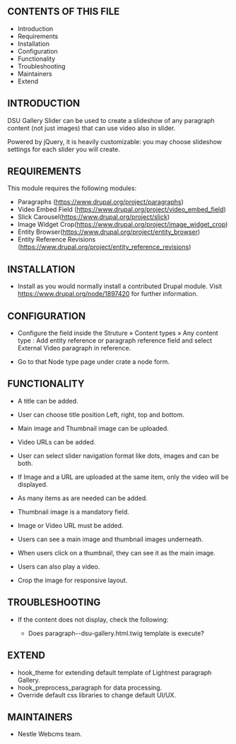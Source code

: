 CONTENTS OF THIS FILE
---------------------

 * Introduction
 * Requirements
 * Installation
 * Configuration
 * Functionality
 * Troubleshooting
 * Maintainers
 * Extend

INTRODUCTION
------------

DSU Gallery Slider can be used to create a slideshow of any paragraph content (not just images) that can use video also in slider.

Powered by jQuery, it is heavily customizable: you may choose slideshow settings for each slider you will create.

REQUIREMENTS
------------

This module requires the following modules:

* Paragraphs (https://www.drupal.org/project/paragraphs)
* Video Embed Field (https://www.drupal.org/project/video_embed_field)
* Slick Carousel(https://www.drupal.org/project/slick)
* Image Widget Crop(https://www.drupal.org/project/image_widget_crop)
* Entity Browser(https://www.drupal.org/project/entity_browser)
* Entity Reference Revisions (https://www.drupal.org/project/entity_reference_revisions)

INSTALLATION
------------

* Install as you would normally install a contributed Drupal module. Visit
   https://www.drupal.org/node/1897420 for further information.


CONFIGURATION
-------------

* Configure the field inside the Struture » Content types » Any content type : Add entity reference or paragraph reference field and select External Video paragraph in reference.

* Go to that Node type page under crate a node form.

FUNCTIONALITY
-------------

* A title can be added.

* User can choose title position Left, right, top and bottom.

* Main image and Thumbnail image can be uploaded.

* Video URLs can be added.

* User can select slider navigation format like dots, images and can be both.

* If Image and a URL are uploaded at the same item, only the video will be displayed.

* As many items as are needed can be added.

* Thumbnail image is a mandatory field.

* Image or Video URL must be added.

* Users can see a main image and thumbnail images underneath.

* When users click on a thumbnail, they can see it as the main image.

* Users can also play a video.

* Crop the image for responsive layout.

TROUBLESHOOTING
---------------

 * If the content does not display, check the following:

   - Does paragraph--dsu-gallery.html.twig template is execute?

EXTEND
------

 * hook_theme for extending default template of Lightnest paragraph Gallery.
 * hook_preprocess_paragraph for data processing.
 * Override default css libraries to change default UI/UX.


MAINTAINERS
-----------

* Nestle Webcms team.